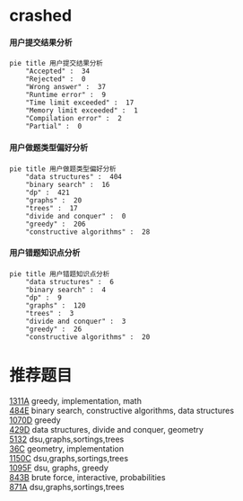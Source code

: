# crashed

<!-- tabs:start -->



#### **用户提交结果分析**

```mermaid
pie title 用户提交结果分析
    "Accepted" :  34
    "Rejected" :  0
    "Wrong answer" :  37
    "Runtime error" :  9
    "Time limit exceeded" :  17
    "Memory limit exceeded" :  1
    "Compilation error" :  2
    "Partial" :  0
```

#### **用户做题类型偏好分析**

```mermaid
pie title 用户做题类型偏好分析
    "data structures" :  404
    "binary search" :  16
    "dp" :  421
    "graphs" :  20
    "trees" :  17
    "divide and conquer" :  0
    "greedy" :  206
    "constructive algorithms" :  28
```
#### **用户错题知识点分析**

```mermaid
pie title 用户错题知识点分析
    "data structures" :  6
    "binary search" :  4
    "dp" :  9
    "graphs" :  120
    "trees" :  3
    "divide and conquer" :  3
    "greedy" :  26
    "constructive algorithms" :  20
```



<!-- tabs:end -->
# 推荐题目
[1311A](https://codeforces.com/contest/1311/problem/A)		greedy,
                        implementation,
                        math		  
[484E](https://codeforces.com/contest/484/problem/E)		binary search,
                        constructive algorithms,
                        data structures		  
[1070D](https://codeforces.com/contest/1070/problem/D)		greedy		  
[429D](https://codeforces.com/contest/429/problem/D)		data structures,
                        divide and conquer,
                        geometry		  
[5132](https://codeforces.com/contest/513/problem/2)		dsu,graphs,sortings,trees		  
[36C](https://codeforces.com/contest/36/problem/C)		geometry,
                        implementation		  
[1150C](https://codeforces.com/contest/1150/problem/C)		dsu,graphs,sortings,trees		  
[1095F](https://codeforces.com/contest/1095/problem/F)		dsu,
                        graphs,
                        greedy		  
[843B](https://codeforces.com/contest/843/problem/B)		brute force,
                        interactive,
                        probabilities		  
[871A](https://codeforces.com/contest/871/problem/A)		dsu,graphs,sortings,trees		  
